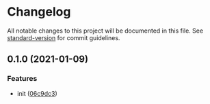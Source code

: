 # Changelog

All notable changes to this project will be documented in this file. See [standard-version](https://github.com/conventional-changelog/standard-version) for commit guidelines.

## 0.1.0 (2021-01-09)


### Features

* init ([06c9dc3](https://github.com/UniversalNotification/unotify-for-windows/commit/06c9dc3c045fba6e80e191407910e5ed03eb5bbd))

